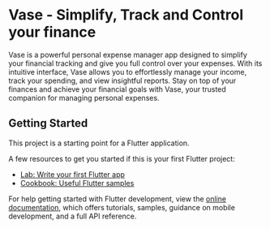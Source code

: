 # Vase - Simplify, Track and Control your finance

Vase is a powerful personal expense manager app designed to simplify your financial tracking and give you full control over your expenses. With its intuitive interface, Vase allows you to effortlessly manage your income, track your spending, and view insightful reports. Stay on top of your finances and achieve your financial goals with Vase, your trusted companion for managing personal expenses.

## Getting Started

This project is a starting point for a Flutter application.

A few resources to get you started if this is your first Flutter project:

- [Lab: Write your first Flutter app](https://docs.flutter.dev/get-started/codelab)
- [Cookbook: Useful Flutter samples](https://docs.flutter.dev/cookbook)

For help getting started with Flutter development, view the
[online documentation](https://docs.flutter.dev/), which offers tutorials,
samples, guidance on mobile development, and a full API reference.
